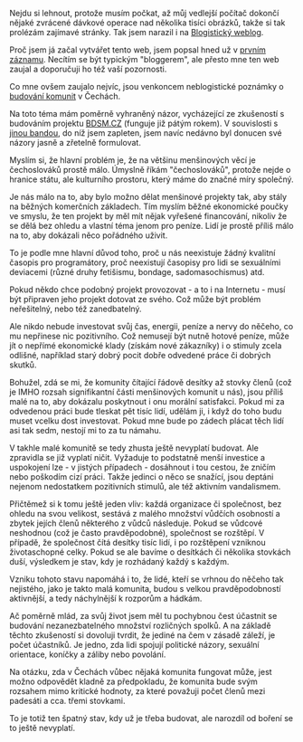 <!-- dcterms:identifier = riderweblog#21 -->
<!-- dcterms:title = Blogistický weblog -->
<!-- np9:categoryId = 2 -->
<!-- x4w:category = Lidé a jiná zvěř -->
<!-- np9:authorId = 1 -->
<!-- np9:authorEmail = michal.valasek@altairis.cz -->
<!-- dcterms:creator = Michal Altair Valášek -->
<!-- dcterms:created = 2003-03-07T04:39:57+01:00 -->
<!-- dcterms:date = 2003-03-07T04:39:57+01:00 -->

Nejdu si lehnout, protože musím počkat, až můj vedlejší počítač dokončí nějaké zvrácené dávkové operace nad několika tisíci obrázků, takže si tak prolézám zajímavé stránky. Tak jsem narazil i na [Blogistický weblog](http://sweb.cz/blogistik/).

Proč jsem já začal vytvářet tento web, jsem popsal hned už v [prvním záznamu](http://weblog.rider.cz/ShowRecord.aspx?day=20030129). Necítím se být typickým "bloggerem", ale přesto mne ten web zaujal a doporučuji ho též vaší pozornosti.

Co mne ovšem zaujalo nejvíc, jsou venkoncem neblogistické poznámky o [budování komunit](http://sweb.cz/blogistik/2003_02_16_archiv.html#89260246) v Čechách.

Na toto téma mám poměrně vyhraněný názor, vycházející ze zkušeností s budováním projektu [BDSM.CZ](http://www.bdsm.cz) (funguje již pátým rokem). V souvislosti s [jinou bandou](http://www.furry.cz), do níž jsem zapleten, jsem navíc nedávno byl donucen své názory jasně a zřetelně formulovat.

Myslím si, že hlavní problém je, že na většinu menšinových věcí je čechoslováků prostě málo. Úmyslně říkám "čechoslováků", protože nejde o hranice státu, ale kulturního prostoru, který máme do značné míry společný.

Je nás málo na to, aby bylo možno dělat menšinové projekty tak, aby stály na běžných komerčních základech. Tím myslím běžné ekonomické poučky ve smyslu, že ten projekt by měl mít nějak vyřešené financování, nikoliv že se dělá bez ohledu a vlastní téma jenom pro peníze. Lidí je prostě příliš málo na to, aby dokázali něco pořádného uživit.

To je podle mne hlavní důvod toho, proč u nás neexistuje žádný kvalitní časopis pro programátory, proč neexistují časopisy pro lidi se sexuálními deviacemi (různé druhy fetišismu, bondage, sadomasochismus) atd.

Pokud někdo chce podobný projekt provozovat - a to i na Internetu - musí být připraven jeho projekt dotovat ze svého. Což může být problém neřešitelný, nebo též zanedbatelný.

Ale nikdo nebude investovat svůj čas, energii, peníze a nervy do něčeho, co mu nepřinese nic pozitivního. Což nemusejí být nutně hotové peníze, může jít o nepřímé ekonomické klady (získám nové zákazníky) i o stimuly zcela odlišné, například starý dobrý pocit dobře odvedené práce či dobrých skutků.

Bohužel, zdá se mi, že komunity čítající řádově desítky až stovky členů (což je IMHO rozsah signifikantní části menšinových komunit u nás), jsou příliš malé na to, aby dokázalu poskytnout i onu morální satisfakci. Pokud mi za odvedenou práci bude tleskat pět tisíc lidí, udělám ji, i když do toho budu muset vcelku dost investovat. Pokud mne bude po zádech plácat těch lidí asi tak sedm, nestojí mi to za tu námahu.

V takhle malé komunitě se tedy zhusta ještě nevyplatí budovat. Ale zpravidla se již vyplatí ničit. Vyžaduje to podstatně menší investice a uspokojení lze - v jistých případech - dosáhnout i tou cestou, že zničím nebo poškodím cizí práci. Takže jedinci o něco se snažící, jsou deptáni nejenom nedostatkem pozitivních stimulů, ale též aktivním vandalismem.

Přičtěmež si k tomu ještě jeden vliv: každá organizace či společnost, bez ohledu na svou velikost, sestává z malého množství vůdčích osobností a zbytek jejích členů některého z vůdců následuje. Pokud se vůdcové neshodnou (což je často pravděpodobné), společnost se rozštěpí. V případě, že společnost čítá desítky tisíc lidí, i po rozštěpení vzniknou životaschopné celky. Pokud se ale bavíme o desítkách či několika stovkách duší, výsledkem je stav, kdy je rozhádaný každý s každým.

Vzniku tohoto stavu napomáhá i to, že lidé, kteří se vrhnou do něčeho tak nejistého, jako je takto malá komunita, budou s velkou pravděpodobností aktivnější, a tedy náchylnější k rozporům a hádkám.

Ač poměrně mlád, za svůj život jsem měl tu pochybnou čest účastnit se budování nezanezbatelného množství rozličných spolků. A na základě těchto zkušeností si dovoluji tvrdit, že jediné na čem v zásadě záleží, je počet účastníků. Je jedno, zda lidi spojují politické názory, sexuální orientace, koníčky a záliby nebo povolání.

Na otázku, zda v Čechách vůbec nějaká komunita fungovat může, jest možno odpovědět kladně za předpokladu, že komunita bude svým rozsahem mimo kritické hodnoty, za které považuji počet členů mezi padesáti a cca. třemi stovkami.

To je totiž ten špatný stav, kdy už je třeba budovat, ale narozdíl od boření se to ještě nevyplatí.